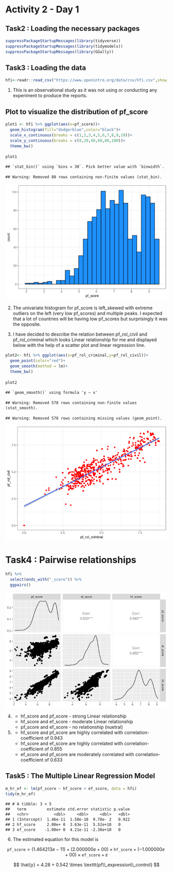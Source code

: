 Activity 2 - Day 1
================

## Task2 : Loading the necessary packages

``` r
suppressPackageStartupMessages(library(tidyverse))
suppressPackageStartupMessages(library(tidymodels))
suppressPackageStartupMessages(library(GGally))
```

## Task3 : Loading the data

``` r
hfi<-readr::read_csv("https://www.openintro.org/data/csv/hfi.csv",show_col_types = FALSE)
```

1.  This is an observational study as it was not using or conducting any
    experiment to produce the reports.

## Plot to visualize the distribution of pf\_score

``` r
plot1 <- hfi %>% ggplot(aes(x=pf_score))+
  geom_histogram(fill="dodgerblue",color="black")+
  scale_x_continuous(breaks = c(1,2,3,4,5,6,7,8,9,10))+
  scale_y_continuous(breaks = c(0,20,40,60,80,100))+
  theme_bw()

plot1
```

    ## `stat_bin()` using `bins = 30`. Pick better value with `binwidth`.

    ## Warning: Removed 80 rows containing non-finite values (stat_bin).

![](activity03_files/figure-gfm/unnamed-chunk-1-1.png)<!-- -->

2.  The univariate histogram for pf\_score is left\_skewed with extreme
    outliers on the left (very low pf\_scores) and multiple peaks. I
    expected that a lot of countries will be having low pf\_scores but
    surprisingly it was the opposite.

3.  I have decided to describe the relation between pf\_rol\_civil and
    pf\_rol\_criminal which looks Linear relationship for me and
    displayed below with the help of a scatter plot and linear
    regression line.

``` r
plot2<- hfi %>% ggplot(aes(x=pf_rol_criminal,y=pf_rol_civil))+
  geom_point(color="red")+
  geom_smooth(method = lm)+
  theme_bw()

plot2
```

    ## `geom_smooth()` using formula 'y ~ x'

    ## Warning: Removed 578 rows containing non-finite values (stat_smooth).

    ## Warning: Removed 578 rows containing missing values (geom_point).

![](activity03_files/figure-gfm/unnamed-chunk-2-1.png)<!-- -->

# Task4 : Pairwise relationships

``` r
hfi %>% 
  select(ends_with("_score")) %>% 
  ggpairs()
```

![](activity03_files/figure-gfm/unnamed-chunk-3-1.png)<!-- -->

4.  -   hf\_score and pf\_score - strong Linear relationship
    -   hf\_score and ef\_score - moderate Linear relationship
    -   pf\_score and ef\_score - no relationship (nuetral)

5.  -   hf\_score and pf\_score are highly correlated with
        correlation-coefficient of 0.943
    -   hf\_score and ef\_score are highly correlated with
        correlation-coefficient of 0.855
    -   ef\_score and pf\_score are moderately correlated with
        correlation-coefficient of 0.633

## Task5 : The Multiple Linear Regression Model

``` r
m_hr_ef <- lm(pf_score ~ hf_score + ef_score, data = hfi)
tidy(m_hr_ef)
```

    ## # A tibble: 3 × 5
    ##   term         estimate std.error statistic p.value
    ##   <chr>           <dbl>     <dbl>     <dbl>   <dbl>
    ## 1 (Intercept)  1.46e-11  1.50e-10  9.78e- 2   0.922
    ## 2 hf_score     2.00e+ 0  3.63e-11  5.52e+10   0    
    ## 3 ef_score    -1.00e+ 0  4.21e-11 -2.38e+10   0

6.  The estimated equation for this model is

$$
\texttt{pf_score} = (1.464213e-11) + (2.000000e+00) \times \texttt{hf_score} + (-1.000000e+00) \times \texttt{ef_score} + \varepsilon
$$

$$
\hat{y} = 4.28 + 0.542 \times \texttt{pf\\_expression\\_control}
$$
